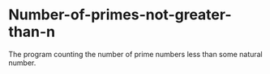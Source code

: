 # Number-of-primes-not-greater-than-n
The program counting the number of prime numbers less than some natural number.

